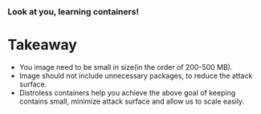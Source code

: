 
<br>

### Look at you, learning containers!

<h1>Takeaway</h1>
<ul>
  <li>You image need to be small in size(in the order of 200-500 MB). </li>
  <li>Image should not include unnecessary packages, to reduce the attack surface.</li>
  <li>Distroless containers help you achieve the above goal of keeping contains small, minimize attack surface and allow us to scale easily.</li>
</ul>
